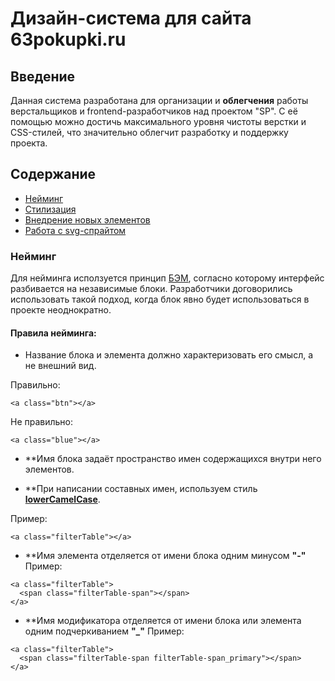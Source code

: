 # Дизайн-система для сайта 63pokupki.ru



## Введение
  Данная система разработана для организации и **облегчения** работы верстальщиков и frontend-разработчиков над проектом "SP". 
  С её помощью можно достичь максимального уровня чистоты верстки и CSS-стилей, что значительно облегчит разработку и поддержку   проекта.


## Содержание

-  [Нейминг](http://webdesign.ru.net)
-  [Стилизация](http://webdesign.ru.net)
-  [Внедрение новых элементов](http://webdesign.ru.net)
-  [Работа с svg-спрайтом](http://webdesign.ru.net)

### Нейминг 
  Для нейминга исползуется принцип [БЭМ](https://ru.bem.info/methodology/quick-start/#%D0%B2%D0%B2%D0%B5%D0%B4%D0%B5%D0%BD%D0%B8%D0%B5), согласно которому интерфейс разбивается на независимые блоки. Разработчики договорились использовать такой подход, когда блок явно будет использоваться в проекте неоднократно.

#### Правила нейминга:
* Название блока и элемента должно характеризовать его смысл, а не внешний вид.

Правильно:
```
<a class="btn"></a>
```
Не правильно:
```
<a class="blue"></a>
```
* **Имя блока задаёт пространство имен содержащихся внутри него элементов. 


* **При написании составных имен, используем стиль **[lowerCamelCase](https://ru.wikipedia.org/wiki/CamelCase)**.

Пример:
```
<a class="filterTable"></a>
```

* **Имя элемента отделяется от имени блока одним минусом **"-"**
Пример:
```
<a class="filterTable">
  <span class="filterTable-span"></span>
</a>
```

* **Имя модификатора отделяется от имени блока или элемента одним подчеркиванием **"_"**
Пример:
```
<a class="filterTable">
  <span class="filterTable-span filterTable-span_primary"></span>
</a>
```
